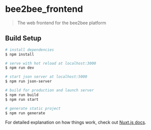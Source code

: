 # bee2bee_frontend

> The web frontend for the bee2bee platform

## Build Setup

```bash
# install dependencies
$ npm install

# serve with hot reload at localhost:3000
$ npm run dev

# start json server at localhost:5000
$ npm run json-server

# build for production and launch server
$ npm run build
$ npm run start

# generate static project
$ npm run generate
```

For detailed explanation on how things work, check out [Nuxt.js docs](https://nuxtjs.org).
